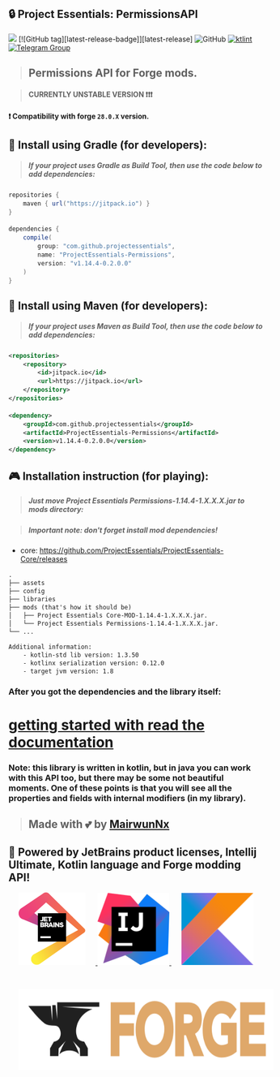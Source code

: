 ## 🔒 Project Essentials: PermissionsAPI

[![](https://jitpack.io/v/projectessentials/ProjectEssentials-Permissions.svg)](https://jitpack.io/#projectessentials/ProjectEssentials-Permissions)
[![GitHub tag][latest-release-badge]][latest-release]
![GitHub](https://img.shields.io/github/license/ProjectEssentials/ProjectEssentials-Permissions)
[![ktlint](https://img.shields.io/badge/code%20style-%E2%9D%A4-FF4081.svg)](https://ktlint.github.io/)
[![Telegram Group](https://img.shields.io/badge/Telegram-Group-blue.svg)](https://t.me/minecraftforge)

> ## Permissions API for Forge mods.

> #### CURRENTLY UNSTABLE VERSION ❗❗❗

#### ❗ Compatibility with forge `28.0.X` version.

## 🧐 Install using Gradle (for developers):
> ##### If your project uses Gradle as Build Tool, then use the code below to add dependencies:

```groovy
repositories {
    maven { url("https://jitpack.io") }
}

dependencies {
    compile(
        group: "com.github.projectessentials",
        name: "ProjectEssentials-Permissions",
        version: "v1.14.4-0.2.0.0"
    )
}
```

## 🤔 Install using Maven (for developers):
> ##### If your project uses Maven as Build Tool, then use the code below to add dependencies:

```xml
<repositories>
    <repository>
        <id>jitpack.io</id>
        <url>https://jitpack.io</url>
    </repository>
</repositories>

<dependency>
	<groupId>com.github.projectessentials</groupId>
	<artifactId>ProjectEssentials-Permissions</artifactId>
	<version>v1.14.4-0.2.0.0</version>
</dependency>
```

## 🎮 Installation instruction (for playing):
> ##### Just move Project Essentials Permissions-1.14.4-1.X.X.X.jar to mods directory:

> ##### Important note: don't forget install mod dependencies!
  - core: https://github.com/ProjectEssentials/ProjectEssentials-Core/releases

```
.
├── assets
├── config
├── libraries
├── mods (that's how it should be)
│   ├── Project Essentials Core-MOD-1.14.4-1.X.X.X.jar.
│   └── Project Essentials Permissions-1.14.4-1.X.X.X.jar.
└── ...
```

```
Additional information:
    - kotlin-std lib version: 1.3.50
    - kotlinx serialization version: 0.12.0
    - target jvm version: 1.8
```

### After you got the dependencies and the library itself:

# [getting started with read the documentation](./documentation/in-using.md)

### **Note:** this library is written in kotlin, but in java you can work with this API too, but there may be some not beautiful moments. One of these points is that you will see all the properties and fields with internal modifiers (in my library).

> ## Made with 💕 by [MairwunNx](https://mairwunnx.github.io/)

## 🥰 Powered by JetBrains product licenses, Intellij Ultimate, Kotlin language and Forge modding API!

<p align="center">
    <a href="https://www.jetbrains.com">
        <img style="padding-right: 20px" src="logos/jetbrains.svg" width="132">
    </a>
    <a href="https://www.jetbrains.com/idea/">
        <img src="logos/intellijidea.svg" width="142">
    </a>
    <a href="https://kotlinlang.org/">
        <img style="padding-left: 20px" src="logos/kotlin.svg" width="142">
    </a>
</p>

<p align="center">
    <a href="https://www.minecraftforge.net/forum/">
        <img style="padding-left: 20px; padding-top: 30px" src="logos/forge.svg" height="160">
    </a>
</p>

